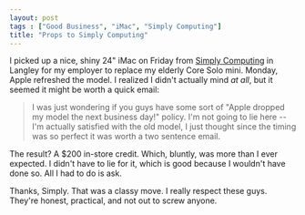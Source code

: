 ```yaml
---
layout: post
tags : ["Good Business", "iMac", "Simply Computing"]
title: "Props to Simply Computing"
---
```

I picked up a nice, shiny 24" iMac on Friday from <a href="http://www.simply.ca/">Simply Computing</a> in Langley for my employer to replace my elderly Core Solo mini. Monday, Apple refreshed the model. I realized I didn't actually mind <em>at all</em>, but it seemed it might be worth a quick email:

<!--more-->

> I was just wondering if you guys have some sort of "Apple dropped my model the next business day!" policy. I'm not going to lie here -- I'm actually satisfied with the old model, I just thought since the timing was so perfect it was worth a two sentence email.

The result? A $200 in-store credit. Which, bluntly, was more than I ever expected. I didn't have to lie for it, which is good because I wouldn't have done so. All I had to do is ask.

Thanks, Simply. That was a classy move. I really respect these guys. They're honest, practical, and not out to screw anyone.
